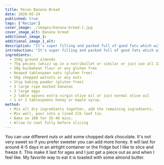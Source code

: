 ```yaml
---
title: Pecan Banana Bread
date: 2020-05-24
published: true
tags: ['Recipe']
cover_image: ./images/banana-bread-1.jpg
cover_image_alt: Banana bread
additional_image_1:
additional_image_1_alt:
description: "It's super filling and packed full of good fats which will keep you full and stabilise blood sugar especially important for people with type 2 and pre diabetes. Great for breakfast or as an afternoon snack."
introduction: "It's super filling and packed full of good fats which will keep you full and stabilise blood sugar especially important for people with type 2 and pre diabetes. Great for breakfast or as an afternoon snack."
ingredients:
  - 150g ground almonds
  - 75g pecans (whizz up in a nutribullet or similar or just use all 225g ground almonds
  - 50g buckwheat flour or any gluten free
  - Heaped tablespoon oats (gluten free)
  - 50g chopped walnuts or any nuts
  - 1tsp baking powder (gluten free)
  - 3 large ripe mashed bananas
  - 3 large eggs
  - 2 table spoons extra virgin olive oil or just normal olive oil
  - 1 or 2 tablespoons honey or maple syrup.
method:
  - Mix all dry ingredients together, add the remaining ingredients.
  - Mix well, pour into a lined 1lb loaf tin.
  - Bake on 180 for 35-40 mins.
  - Allow to cool fully before slicing
---
```

You can use different nuts or add some chopped dark chocolate. It's not very sweet so if you prefer sweeter you can add more honey. It will last for around 4-5 days in an airtight container or the fridge but I like to slice and freeze it. This make it last for ages and I just get a piece out as and when I feel like.  My favorite way to eat it is toasted with some almond butter.